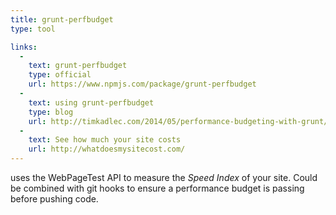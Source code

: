 ```yaml
---
title: grunt-perfbudget
type: tool

links:
  -
    text: grunt-perfbudget
    type: official
    url: https://www.npmjs.com/package/grunt-perfbudget
  -
    text: using grunt-perfbudget
    type: blog
    url: http://timkadlec.com/2014/05/performance-budgeting-with-grunt/
  -
    text: See how much your site costs
    url: http://whatdoesmysitecost.com/
---
```


uses the WebPageTest API to measure the _Speed Index_ of your site. Could be combined with git hooks to ensure a performance budget is passing before pushing code.
